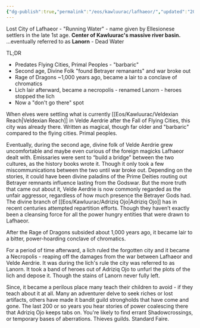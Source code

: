 ```yaml
---
{"dg-publish":true,"permalink":"/eos/kawluurac/lafhaeor/","updated":"2024-12-22T23:31:07.701-05:00"}
---
```


Lost City of Lafhaeor - "Running Water" - name given by Ellesionese settlers in the late 1st age. **Center of Kawluurac's massive river basin.**
...eventually referred to as **Lanorn** - Dead Water

TL;DR
- Predates Flying Cities, Primal Peoples - "barbaric"
- Second age, Divine Folk "found Betrayer remanants" and war broke out
- Rage of Dragons ~1,000 years ago, became a lair to a conclave of chromatics
- Lich lair afterward, became a necropolis - renamed Lanorn - heroes stopped the lich
- Now a "don't go there" spot

When elves were settling what is currently [[Eos/Kawluurac/Veldexian Reach\|Veldexian Reach]] in Velde Aerdrie after the Fall of Flying Cities, this city was already there. Written as magical, though far older and "barbaric" compared to the flying cities. Primal peoples. 

Eventually, during the second age, divine folk of Velde Aerdrie grew uncomfortable and maybe even curious of the foreign magicks Lafhaeor dealt with. Emissaries were sent to “build a bridge” between the two cultures, as the history books wrote it. Though it only took a few miscommunications between the two until war broke out. Depending on the stories, it could have been divine paladins of the Prime Deities routing out Betrayer remnants influence lasting from the Godswar. But the more truth that came out about it, Velde Aerdrie is now commonly regarded as the unfair aggressor, regardless of how much presence the Betrayer Gods had. The divine branch of [[Eos/Kawluurac/Adriziq Ojo\|Adriziq Ojo]] has in recent centuries attempted repartition efforts. Though they haven’t exactly been a cleansing force for all the power hungry entities that were drawn to Lafhaeor. 

After the Rage of Dragons subsided about 1,000 years ago, it became lair to a bitter, power-hoarding conclave of chromatics. 

For a period of time afterward, a lich ruled the forgotten city and it became a Necropolis - reaping off the damages from the war between Lafhaeor and Velde Aerdrie. It was during the lich's rule the city was referred to as Lanorn. It took a band of heroes out of Adriziq Ojo to unfurl the plots of the lich and depose it. Though the stains of Lanorn never fully left. 

Since, it became a perilous place many teach their children to avoid - if they teach about it at all. Many an adventurer delve to seek riches or lost artifacts, others have made it bandit guild strongholds that have come and gone. The last 200 or so years you hear stories of power coalescing there that Adriziq Ojo keeps tabs on. You're likely to find errant Shadowcrossings, or temporary bases of aberrations. Thieves guilds. Standard Faire. 
